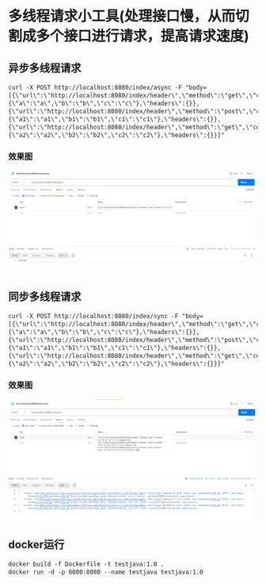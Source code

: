 # 多线程请求小工具(处理接口慢，从而切割成多个接口进行请求，提高请求速度)
 ## 异步多线程请求
    curl -X POST http://localhost:8080/index/async -F "body=[{\"url\":\"http://localhost:8080/index/header\",\"method\":\"get\",\"cookies\":{\"a\":\"a\",\"b\":\"b\",\"c\":\"c\"},\"headers\":{}},{\"url\":\"http://localhost:8080/index/header\",\"method\":\"post\",\"cookies\":{\"a1\":\"a1\",\"b1\":\"b1\",\"c1\":\"c1\"},\"headers\":{}},{\"url\":\"http://localhost:8080/index/header\",\"method\":\"get\",\"cookies\":{\"a2\":\"a2\",\"b2\":\"b2\",\"c2\":\"c2\"},\"headers\":{}}]"
   ### 效果图
   ![实现原理图](image/1.png)
 ## 同步多线程请求
    curl -X POST http://localhost:8080/index/sync -F "body=[{\"url\":\"http://localhost:8080/index/header\",\"method\":\"get\",\"cookies\":{\"a\":\"a\",\"b\":\"b\",\"c\":\"c\"},\"headers\":{}},{\"url\":\"http://localhost:8080/index/header\",\"method\":\"post\",\"cookies\":{\"a1\":\"a1\",\"b1\":\"b1\",\"c1\":\"c1\"},\"headers\":{}},{\"url\":\"http://localhost:8080/index/header\",\"method\":\"get\",\"cookies\":{\"a2\":\"a2\",\"b2\":\"b2\",\"c2\":\"c2\"},\"headers\":{}}]"
   ### 效果图
   ![实现原理图](image/2.png)
## docker运行
```shell
docker build -f Dockerfile -t testjava:1.0 .
docker run -d -p 8080:8080 --name testjava testjava:1.0
```